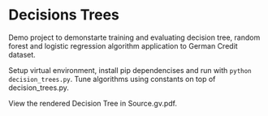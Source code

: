 # Decisions Trees

Demo project to demonstarte training and evaluating decision tree, random forest and logistic regression
algorithm application to German Credit dataset.

Setup virtual environment, install pip dependencises and run with `python decision_trees.py`.
Tune algorithms using constants on top of decision_trees.py.

View the rendered Decision Tree in Source.gv.pdf.